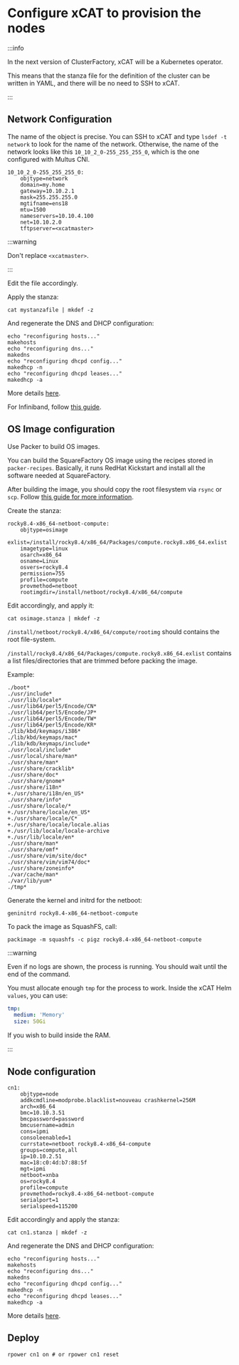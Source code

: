 # Configure xCAT to provision the nodes

:::info

In the next version of ClusterFactory, xCAT will be a Kubernetes operator.

This means that the stanza file for the definition of the cluster can be written in YAML, and there will be no need to SSH to xCAT.

:::

## Network Configuration

The name of the object is precise. You can SSH to xCAT and type
`lsdef -t network` to look for the name of the network. Otherwise, the name of
the network looks like this `10_10_2_0-255_255_255_0`, which is the one configured with Multus CNI.

```shell title="network.stanza"
10_10_2_0-255_255_255_0:
    objtype=network
    domain=my.home
    gateway=10.10.2.1
    mask=255.255.255.0
    mgtifname=ens18
    mtu=1500
    nameservers=10.10.4.100
    net=10.10.2.0
    tftpserver=<xcatmaster>
```

:::warning

Don't replace `<xcatmaster>`.

:::

Edit the file accordingly.

Apply the stanza:

```shell title="ssh root@xcat"
cat mystanzafile | mkdef -z
```

And regenerate the DNS and DHCP configuration:

```shell title="ssh root@xcat"
echo "reconfiguring hosts..."
makehosts
echo "reconfiguring dns..."
makedns
echo "reconfiguring dhcpd config..."
makedhcp -n
echo "reconfiguring dhcpd leases..."
makedhcp -a
```

More details [here](https://xcat-docs.readthedocs.io/en/latest/guides/admin-guides/references/man5/networks.5.html).

For Infiniband, follow [this guide](https://xcat-docs.readthedocs.io/en/stable/advanced/networks/infiniband/network_configuration.html).

## OS Image configuration

Use Packer to build OS images.

You can build the SquareFactory OS image using the recipes stored in `packer-recipes`. Basically, it runs RedHat Kickstart and install all the software needed at SquareFactory.

After building the image, you should copy the root filesystem via `rsync` or `scp`. Follow [this guide for more information](/docs/guides/provisioning/packer-build).

Create the stanza:

```shell title="osimage.stanza"
rocky8.4-x86_64-netboot-compute:
    objtype=osimage
    exlist=/install/rocky8.4/x86_64/Packages/compute.rocky8.x86_64.exlist
    imagetype=linux
    osarch=x86_64
    osname=Linux
    osvers=rocky8.4
    permission=755
    profile=compute
    provmethod=netboot
    rootimgdir=/install/netboot/rocky8.4/x86_64/compute
```

Edit accordingly, and apply it:

```shell title="ssh root@xcat"
cat osimage.stanza | mkdef -z
```

`/install/netboot/rocky8.4/x86_64/compute/rootimg` should contains the root file-system.

`/install/rocky8.4/x86_64/Packages/compute.rocky8.x86_64.exlist` contains a list files/directories that are trimmed before packing the image.

Example:

```shell title="/install/rocky8.4/x86_64/Packages/compute.rocky8.x86_64.exlist"
./boot*
./usr/include*
./usr/lib/locale*
./usr/lib64/perl5/Encode/CN*
./usr/lib64/perl5/Encode/JP*
./usr/lib64/perl5/Encode/TW*
./usr/lib64/perl5/Encode/KR*
./lib/kbd/keymaps/i386*
./lib/kbd/keymaps/mac*
./lib/kdb/keymaps/include*
./usr/local/include*
./usr/local/share/man*
./usr/share/man*
./usr/share/cracklib*
./usr/share/doc*
./usr/share/gnome*
./usr/share/i18n*
+./usr/share/i18n/en_US*
./usr/share/info*
./usr/share/locale/*
+./usr/share/locale/en_US*
+./usr/share/locale/C*
+./usr/share/locale/locale.alias
+./usr/lib/locale/locale-archive
+./usr/lib/locale/en*
./usr/share/man*
./usr/share/omf*
./usr/share/vim/site/doc*
./usr/share/vim/vim74/doc*
./usr/share/zoneinfo*
./var/cache/man*
./var/lib/yum*
./tmp*
```

Generate the kernel and initrd for the netboot:

```shell title="ssh root@xcat"
geninitrd rocky8.4-x86_64-netboot-compute
```

To pack the image as SquashFS, call:

```shell title="ssh root@xcat"
packimage -m squashfs -c pigz rocky8.4-x86_64-netboot-compute
```

:::warning

Even if no logs are shown, the process is running. You should wait until the end of the command.

You must allocate enough `tmp` for the process to work. Inside the xCAT Helm `values`, you can use:

```yaml
tmp:
  medium: 'Memory'
  size: 50Gi
```

If you wish to build inside the RAM.

:::

## Node configuration

```shell title="cn1.stanza"
cn1:
    objtype=node
    addkcmdline=modprobe.blacklist=nouveau crashkernel=256M
    arch=x86_64
    bmc=10.10.3.51
    bmcpassword=password
    bmcusername=admin
    cons=ipmi
    consoleenabled=1
    currstate=netboot rocky8.4-x86_64-compute
    groups=compute,all
    ip=10.10.2.51
    mac=18:c0:4d:b7:88:5f
    mgt=ipmi
    netboot=xnba
    os=rocky8.4
    profile=compute
    provmethod=rocky8.4-x86_64-netboot-compute
    serialport=1
    serialspeed=115200
```

Edit accordingly and apply the stanza:

```shell title="ssh root@xcat"
cat cn1.stanza | mkdef -z
```

And regenerate the DNS and DHCP configuration:

```shell title="ssh root@xcat"
echo "reconfiguring hosts..."
makehosts
echo "reconfiguring dns..."
makedns
echo "reconfiguring dhcpd config..."
makedhcp -n
echo "reconfiguring dhcpd leases..."
makedhcp -a
```

More details [here](https://xcat-docs.readthedocs.io/en/stable/guides/admin-guides/references/man7/node.7.html).

## Deploy

```shell title="ssh root@xcat"
rpower cn1 on # or rpower cn1 reset
```
